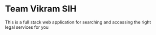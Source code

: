 # Team Vikram SIH
This is a full stack web application for searching and accessing the right legal services for you 